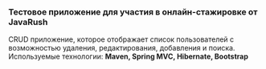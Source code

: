 <h3>Тестовое приложение для участия в онлайн-стажировке от JavaRush</h3>
<p/>CRUD приложение, которое отображает список пользователей с возможностью удаления, редактирования, добавления и поиска.
<br>Используемые технологии:
<b/>Maven, Spring MVC, Hibernate, Bootstrap</b>
